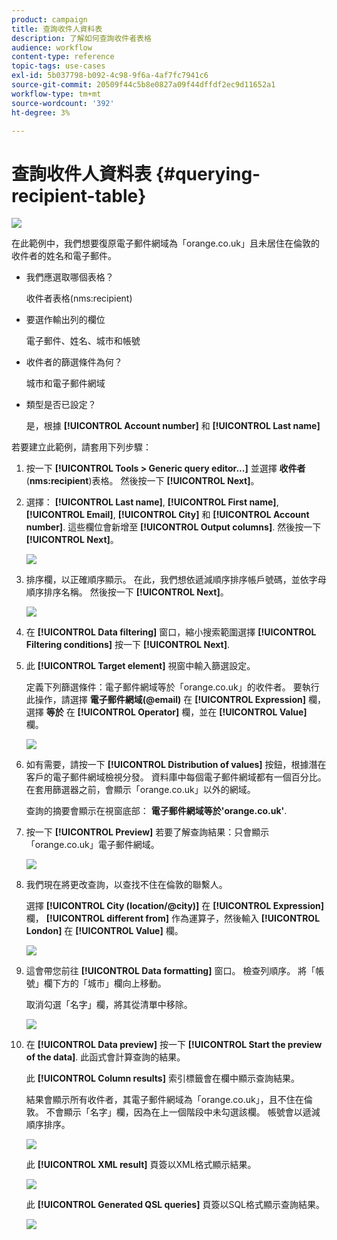 ```yaml
---
product: campaign
title: 查詢收件人資料表
description: 了解如何查詢收件者表格
audience: workflow
content-type: reference
topic-tags: use-cases
exl-id: 5b037798-b092-4c98-9f6a-4af7fc7941c6
source-git-commit: 20509f44c5b8e0827a09f44dffdf2ec9d11652a1
workflow-type: tm+mt
source-wordcount: '392'
ht-degree: 3%

---
```


# 查詢收件人資料表 {#querying-recipient-table}

![](../../assets/common.svg)

在此範例中，我們想要復原電子郵件網域為「orange.co.uk」且未居住在倫敦的收件者的姓名和電子郵件。

* 我們應選取哪個表格？

   收件者表格(nms:recipient)

* 要選作輸出列的欄位

   電子郵件、姓名、城市和帳號

* 收件者的篩選條件為何？

   城市和電子郵件網域

* 類型是否已設定？

   是，根據 **[!UICONTROL Account number]** 和 **[!UICONTROL Last name]**

若要建立此範例，請套用下列步驟：

1. 按一下 **[!UICONTROL Tools > Generic query editor...]** 並選擇 **收件者** (**nms:recipient**)表格。 然後按一下 **[!UICONTROL Next]**。
1. 選擇： **[!UICONTROL Last name]**, **[!UICONTROL First name]**, **[!UICONTROL Email]**, **[!UICONTROL City]** 和 **[!UICONTROL Account number]**. 這些欄位會新增至 **[!UICONTROL Output columns]**. 然後按一下 **[!UICONTROL Next]**。

   ![](assets/query_editor_03.png)

1. 排序欄，以正確順序顯示。 在此，我們想依遞減順序排序帳戶號碼，並依字母順序排序名稱。 然後按一下 **[!UICONTROL Next]**。

   ![](assets/query_editor_04.png)

1. 在 **[!UICONTROL Data filtering]** 窗口，縮小搜索範圍選擇 **[!UICONTROL Filtering conditions]** 按一下 **[!UICONTROL Next]**.
1. 此 **[!UICONTROL Target element]** 視窗中輸入篩選設定。

   定義下列篩選條件：電子郵件網域等於「orange.co.uk」的收件者。 要執行此操作，請選擇 **電子郵件網域(@email)** 在 **[!UICONTROL Expression]** 欄，選擇 **等於** 在 **[!UICONTROL Operator]** 欄，並在 **[!UICONTROL Value]** 欄。

   ![](assets/query_editor_05.png)

1. 如有需要，請按一下 **[!UICONTROL Distribution of values]** 按鈕，根據潛在客戶的電子郵件網域檢視分發。 資料庫中每個電子郵件網域都有一個百分比。 在套用篩選器之前，會顯示「orange.co.uk」以外的網域。

   查詢的摘要會顯示在視窗底部： **電子郵件網域等於&#39;orange.co.uk&#39;**.

1. 按一下 **[!UICONTROL Preview]** 若要了解查詢結果：只會顯示「orange.co.uk」電子郵件網域。

   ![](assets/query_editor_nveau_17.png)

1. 我們現在將更改查詢，以查找不住在倫敦的聯繫人。

   選擇 **[!UICONTROL City (location/@city)]** 在 **[!UICONTROL Expression]** 欄， **[!UICONTROL different from]** 作為運算子，然後輸入 **[!UICONTROL London]** 在 **[!UICONTROL Value]** 欄。

   ![](assets/query_editor_08.png)

1. 這會帶您前往 **[!UICONTROL Data formatting]** 窗口。 檢查列順序。 將「帳號」欄下方的「城市」欄向上移動。

   取消勾選「名字」欄，將其從清單中移除。

   ![](assets/query_editor_nveau_15.png)

1. 在 **[!UICONTROL Data preview]** 按一下 **[!UICONTROL Start the preview of the data]**. 此函式會計算查詢的結果。

   此 **[!UICONTROL Column results]** 索引標籤會在欄中顯示查詢結果。

   結果會顯示所有收件者，其電子郵件網域為「orange.co.uk」，且不住在倫敦。 不會顯示「名字」欄，因為在上一個階段中未勾選該欄。 帳號會以遞減順序排序。

   ![](assets/query_editor_nveau_12.png)

   此 **[!UICONTROL XML result]** 頁簽以XML格式顯示結果。

   ![](assets/query_editor_nveau_13.png)

   此 **[!UICONTROL Generated QSL queries]** 頁簽以SQL格式顯示查詢結果。

   ![](assets/query_editor_nveau_14.png)
